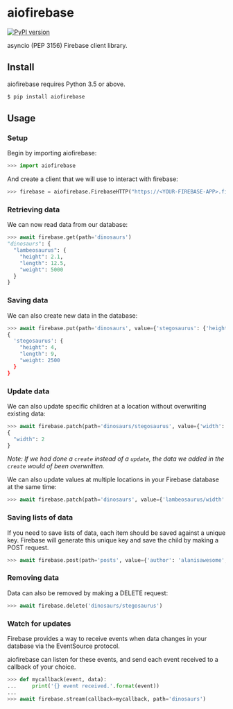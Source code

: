 # aiofirebase

[![PyPI version](https://badge.fury.io/py/aiofirebase.svg)](https://badge.fury.io/py/aiofirebase)

asyncio (PEP 3156) Firebase client library.

## Install

aiofirebase requires Python 3.5 or above.

```bash
$ pip install aiofirebase
```

## Usage

### Setup

Begin by importing aiofirebase:

```python
>>> import aiofirebase
```

And create a client that we will use to interact with firebase:

```python
>>> firebase = aiofirebase.FirebaseHTTP("https://<YOUR-FIREBASE-APP>.firebaseio.com/")
```

### Retrieving data

We can now read data from our database:

```python
>>> await firebase.get(path='dinosaurs')
"dinosaurs": {
  "lambeosaurus": {
    "height": 2.1,
    "length": 12.5,
    "weight": 5000
  }
}
```

### Saving data

We can also create new data in the database:

```python
>>> await firebase.put(path='dinosaurs', value={'stegosaurus': {'height': 4, 'length': 9, 'weight': 2500}})
{
  'stegosaurus': {
    "height": 4,
    "length": 9,
    "weight: 2500
  }
}
```

### Update data

We can also update specific children at a location without overwriting existing data:

```python
>>> await firebase.patch(path='dinosaurs/stegosaurus', value={'width': 2})
{
  "width": 2
}
```

*Note: If we had done a `create` instead of a `update`, the data we added in the `create` would of been overwritten.*

We can also update values at multiple locations in your Firebase database at the same time:

```python
>>> await firebase.patch(path='dinosaurs', value={'lambeosaurus/width': 1, 'stegosaurus/width': 2})
```

### Saving lists of data

If you need to save lists of data, each item should be saved against a unique key. Firebase will generate this unique
key and save the child by making a POST request.

```python
>>> await firebase.post(path='posts', value={'author': 'alanisawesome', 'title': 'The Turing Machine'})
```

### Removing data

Data can also be removed by making a DELETE request:

```python
>>> await firebase.delete('dinosaurs/stegosaurus')
```

### Watch for updates

Firebase provides a way to receive events when data changes in your database via the EventSource protocol.

aiofirebase can listen for these events, and send each event received to a callback of your choice.

```python
>>> def mycallback(event, data):
...     print('{} event received.'.format(event))
...
>>> await firebase.stream(callback=mycallback, path='dinosaurs')
```
